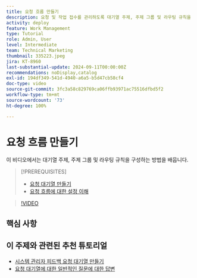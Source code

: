 ```yaml
---
title: 요청 흐름 만들기
description: 요청 및 작업 접수를 관리하도록 대기열 주제, 주제 그룹 및 라우팅 규칙을 구성하는 방법을 알아봅니다.
activity: deploy
feature: Work Management
type: Tutorial
role: Admin, User
level: Intermediate
team: Technical Marketing
thumbnail: 335223.jpeg
jira: KT-8960
last-substantial-update: 2024-09-11T00:00:00Z
recommendations: noDisplay,catalog
exl-id: 194df349-541d-4940-a6a5-b5d47cb58cf4
doc-type: video
source-git-commit: 3fc3a58c829769ca06ffb93971ac75516dfbd5f2
workflow-type: tm+mt
source-wordcount: '73'
ht-degree: 100%

---
```


# 요청 흐름 만들기

이 비디오에서는 대기열 주제, 주제 그룹 및 라우팅 규칙을 구성하는 방법을 배웁니다.

>[!PREREQUISITES]
>
>* [요청 대기열 만들기](/help/manage-work/request-queues/create-a-request-queue.md)
>* [요청 흐름에 대한 설정 이해](/help/manage-work/request-queues/understand-settings-for-a-flow-request.md)

>[!VIDEO](https://video.tv.adobe.com/v/335223/?quality=12&learn=on)

## 핵심 사항




## 이 주제와 관련된 추천 튜토리얼

* [시스템 관리자 피드백 요청 대기열 만들기](/help/manage-work/request-queues/create-a-system-admin-feedback-request-queue.md)
* [요청 대기열에 대한 일반적인 질문에 대한 답변](/help/manage-work/request-queues/request-queue-faq.md)



